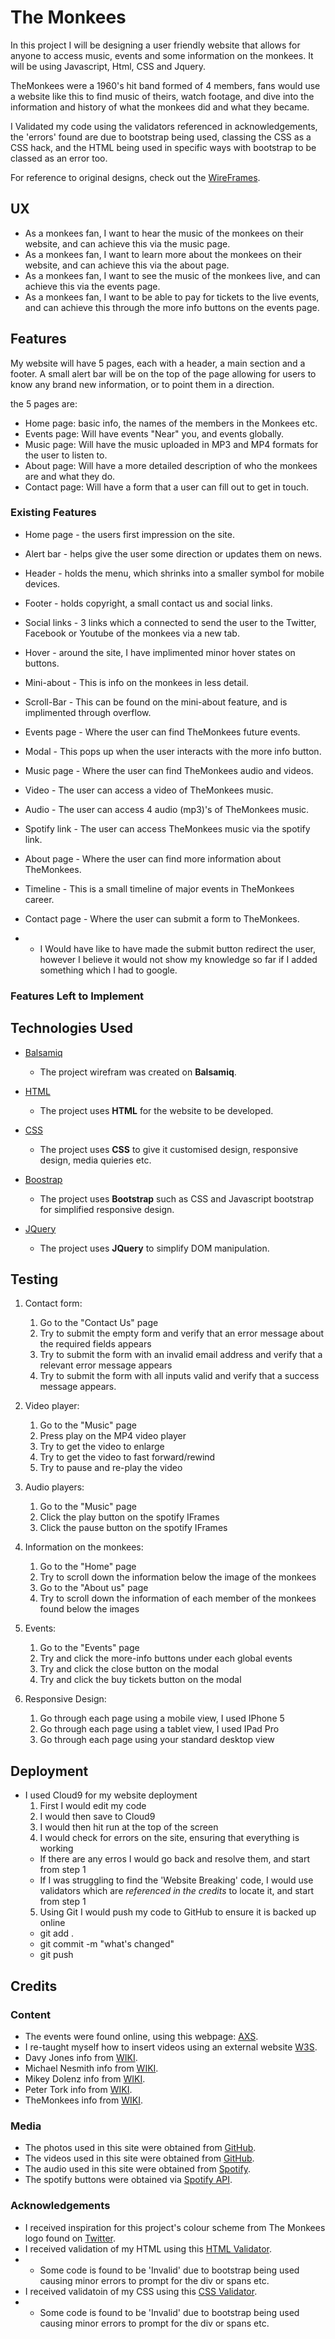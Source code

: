 # The Monkees

In this project I will be designing a user friendly website that allows for anyone to access music, events and some information on the monkees.
It will be using Javascript, Html, CSS and Jquery.

TheMonkees were a 1960's hit band formed of 4 members, fans would use a website like this to find music of theirs, watch footage, and dive into the information and history of what the monkees did and what they became.

I Validated my code using the validators referenced in acknowledgements, the 'errors' found are due to bootstrap being used, classing the CSS as a CSS hack, and the HTML being used in specific ways with bootstrap to be classed as an error too.

For reference to original designs, check out the [WireFrames](https://github.com/DanArmstrong124/themonkees/tree/master/assets/wireframe).
 
## UX
 
- As a monkees fan, I want to hear the music of the monkees on their website, and can achieve this via the music page.
- As a monkees fan, I want to learn more about the monkees on their website, and can achieve this via the about page.
- As a monkees fan, I want to see the music of the monkees live, and can achieve this via the events page.
- As a monkees fan, I want to be able to pay for tickets to the live events, and can achieve this through the more info buttons on the events page.

## Features

My website will have 5 pages, each with a header, a main section and a footer.
A small alert bar will be on the top of the page allowing for users to know any brand new information, or to point them in a direction.

the 5 pages are:

- Home page: basic info, the names of the members in the Monkees etc.
- Events page: Will have events "Near" you, and events globally.
- Music page: Will have the music uploaded in MP3 and MP4 formats for the user to listen to.
- About page: Will have a more detailed description of who the monkees are and what they do.
- Contact page: Will have a form that a user can fill out to get in touch.
 
### Existing Features
- Home page - the users first impression on the site.
- Alert bar - helps give the user some direction or updates them on news.
- Header - holds the menu, which shrinks into a smaller symbol for mobile devices.
- Footer - holds copyright, a small contact us and social links.
- Social links - 3 links which a connected to send the user to the Twitter, Facebook or Youtube of the monkees via a new tab.
- Hover - around the site, I have implimented minor hover states on buttons.
- Mini-about - This is info on the monkees in less detail.
- Scroll-Bar - This can be found on the mini-about feature, and is implimented through overflow.
 
- Events page - Where the user can find TheMonkees future events.
- Modal - This pops up when the user interacts with the more info button.

- Music page - Where the user can find TheMonkees audio and videos.
- Video - The user can access a video of TheMonkees music.
- Audio - The user can access 4 audio (mp3)'s of TheMonkees music.
- Spotify link - The user can access TheMonkees music via the spotify link.

- About page - Where the user can find more information about TheMonkees.
- Timeline - This is a small timeline of major events in TheMonkees career.

- Contact page - Where the user can submit a form to TheMonkees.
- - I Would have like to have made the submit button redirect the user, however I believe it would not show my knowledge so far if I added something which I had to google.

### Features Left to Implement

## Technologies Used

- [Balsamiq](https://balsamiq.com/wireframes/desktop/#)
    - The project wirefram was created on **Balsamiq**.

- [HTML](https://en.wikipedia.org/wiki/HTML)
    - The project uses **HTML** for the website to be developed.

- [CSS](https://en.wikipedia.org/wiki/CSS)
    - The project uses **CSS** to give it customised design, responsive design, media quieries etc.

- [Boostrap](https://getbootstrap.com/docs/3.4/getting-started/)
    - The project uses **Bootstrap** such as CSS and Javascript bootstrap for simplified responsive design.

- [JQuery](https://jquery.com)
    - The project uses **JQuery** to simplify DOM manipulation.


## Testing

1. Contact form:
    1. Go to the "Contact Us" page
    2. Try to submit the empty form and verify that an error message about the required fields appears
    3. Try to submit the form with an invalid email address and verify that a relevant error message appears
    4. Try to submit the form with all inputs valid and verify that a success message appears.

2. Video player:
   1. Go to the "Music" page
   2. Press play on the MP4 video player
   3. Try to get the video to enlarge
   4. Try to get the video to fast forward/rewind
   5. Try to pause and re-play the video

3. Audio players:
   1. Go to the "Music" page
   2. Click the play button on the spotify IFrames
   3. Click the pause button on the spotify IFrames

4. Information on the monkees:
   1. Go to the "Home" page
   2. Try to scroll down the information below the image of the monkees
   3. Go to the "About us" page
   4. Try to scroll down the information of each member of the monkees found below the images

5. Events:
   1. Go to the "Events" page
   2. Try and click the more-info buttons under each global events
   3. Try and click the close button on the modal
   4. Try and click the buy tickets button on the modal

6. Responsive Design:
   1. Go through each page using a mobile view, I used IPhone 5
   2. Go through each page using a tablet view, I used IPad Pro
   3. Go through each page using your standard desktop view

## Deployment

- I used Cloud9 for my website deployment
   1. First I would edit my code
   2. I would then save to Cloud9
   3. I would then hit run at the top of the screen
   4. I would check for errors on the site, ensuring that everything is working
   -  If there are any erros I would go back and resolve them, and start from step 1
   -  If I was struggling to find the 'Website Breaking' code, I would use validators which are *referenced in the credits* to locate it, and start from step 1
   5. Using Git I would push my code to GitHub to ensure it is backed up online
   -  git add .
   -  git commit -m "what's changed"
   -  git push


## Credits

### Content
- The events were found online, using this webpage: [AXS](https://www.axs.com/uk/artists/112952/the-monkees-tickets).
- I re-taught myself how to insert videos using an external website [W3S](https://www.w3schools.com/html/html5_video.asp).
- Davy Jones info from [WIKI](https://en.wikipedia.org/wiki/Davy_Jones_(musician)).
- Michael Nesmith info from [WIKI](https://en.wikipedia.org/wiki/Michael_Nesmith).
- Mikey Dolenz info from [WIKI](https://en.wikipedia.org/wiki/Micky_Dolenz).
- Peter Tork info from [WIKI](https://en.wikipedia.org/wiki/Peter_Tork).
- TheMonkees info from [WIKI](https://en.wikipedia.org/wiki/The_Monkees).

### Media
- The photos used in this site were obtained from [GitHub](https://github.com/Code-Institute-Org/project-assets/tree/master/stream-1/band-assets/images).
- The videos used in this site were obtained from [GitHub](https://github.com/Code-Institute-Org/project-assets/tree/master/stream-1/band-assets/video).
- The audio used in this site were obtained from [Spotify](https://open.spotify.com/artist/320EPCSEezHt1rtbfwH6Ck).
- The spotify buttons were obtained via [Spotify API](https://developer.spotify.com/documentation/widgets/generate/play-button/).

### Acknowledgements

- I received inspiration for this project's colour scheme from The Monkees logo found on [Twitter](https://twitter.com/themonkees).
- I received validation of my HTML using this [HTML Validator](https://validator.w3.org/nu/#textarea).
- - Some code is found to be 'Invalid' due to bootstrap being used causing minor errors to prompt for the div or spans etc.
- I received validatoin of my CSS using this [CSS Validator](https://jigsaw.w3.org/css-validator/).
- - Some code is found to be 'Invalid' due to bootstrap being used causing minor errors to prompt for the div or spans etc.
